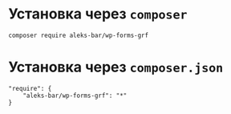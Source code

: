 # Установка через `composer`
```
composer require aleks-bar/wp-forms-grf
```

# Установка через `composer.json`
```
"require": {
    "aleks-bar/wp-forms-grf": "*"
}
```